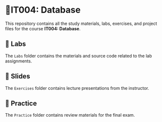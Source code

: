 # 📘IT004: Database
This repository contains all the study materials, labs, exercises, and project files for the course **IT004: Database**.

## 🧪 Labs
The `Labs` folder contains the materials and source code related to the lab assignments.

## 📝 Slides

The `Exercises` folder contains lecture presentations from the instructor.

## 🚀 Practice

The `Practice` folder contains review materials for the final exam.